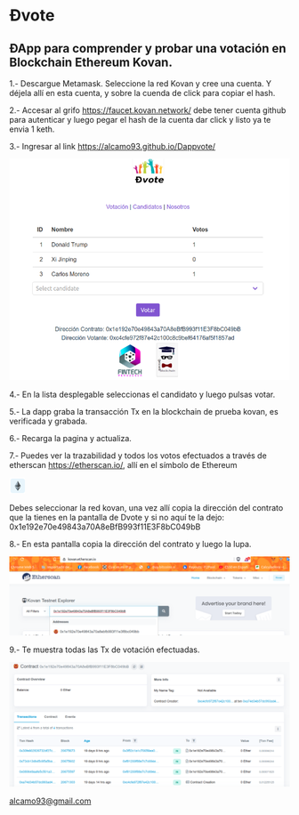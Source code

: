 <H1>Ðvote</H1>

<H2>ÐApp para comprender y probar una votación en Blockchain Ethereum Kovan.</H2>

1.- Descargue Metamask. Seleccione la red Kovan y cree una cuenta. Y déjela allí en esta cuenta, y sobre la cuenda de click para copiar el hash.

2.- Accesar al grifo https://faucet.kovan.network/ debe tener cuenta github para autenticar y luego pegar el hash de la cuenta dar click y listo ya te envia 1 keth.

3.- Ingresar al link https://alcamo93.github.io/Dappvote/


<p align="center">		
  <img src="https://github.com/alcamo93/Dappvote/blob/gh-pages/Dvote.png">		
</p>


4.- En la lista desplegable seleccionas el candidato y luego pulsas votar.

5.- La dapp graba la transacción Tx en la blockchain de prueba kovan, es verificada y grabada.

6.- Recarga la pagina y actualiza.

7.- Puedes ver la trazabilidad y todos los votos efectuados a través de etherscan https://etherscan.io/, allí en el símbolo de Ethereum

![Preview](https://github.com/alcamo93/Dappvote/blob/gh-pages/Eth.png)

Debes seleccionar la red kovan, una vez allí copia la dirección del contrato que la tienes en la pantalla de Dvote y si no aquí te la dejo: 0x1e192e70e49843a70A8eBfB993f11E3F8bC049bB

8.- En esta pantalla copia la dirección del contrato y luego la lupa.

![Preview](https://github.com/alcamo93/Dappvote/blob/gh-pages/Etherscan0.png)


9.- Te muestra todas las Tx de votación efectuadas.

![Preview](https://github.com/alcamo93/Dappvote/blob/gh-pages/Etherscan1.png)


alcamo93@gmail.com
